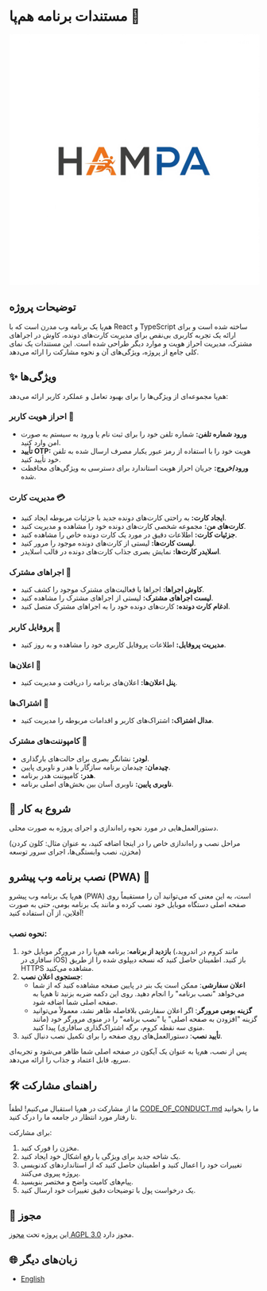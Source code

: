 # مستندات برنامه هم‌پا 👋

![لوگوی هم‌پا](./public/logo.png)

## توضیحات پروژه

هم‌پا یک برنامه وب مدرن است که با React و TypeScript ساخته شده است و برای ارائه یک تجربه کاربری بی‌نقص برای مدیریت کارت‌های دونده، کاوش در اجراهای مشترک، مدیریت احراز هویت و موارد دیگر طراحی شده است. این مستندات یک نمای کلی جامع از پروژه، ویژگی‌های آن و نحوه مشارکت را ارائه می‌دهد.

## ✨ ویژگی‌ها

هم‌پا مجموعه‌ای از ویژگی‌ها را برای بهبود تعامل و عملکرد کاربر ارائه می‌دهد:

### احراز هویت کاربر 🔐
- **ورود شماره تلفن:** شماره تلفن خود را برای ثبت نام یا ورود به سیستم به صورت امن وارد کنید.
- **تأیید OTP:** هویت خود را با استفاده از رمز عبور یکبار مصرف ارسال شده به تلفن خود تأیید کنید.
- **ورود/خروج:** جریان احراز هویت استاندارد برای دسترسی به ویژگی‌های محافظت شده.

### مدیریت کارت 💳
- **ایجاد کارت:** به راحتی کارت‌های دونده جدید با جزئیات مربوطه ایجاد کنید.
- **کارت‌های من:** مجموعه شخصی کارت‌های دونده خود را مشاهده و مدیریت کنید.
- **جزئیات کارت:** اطلاعات دقیق در مورد یک کارت دونده خاص را مشاهده کنید.
- **لیست کارت‌ها:** لیستی از کارت‌های دونده موجود را مرور کنید.
- **اسلایدر کارت‌ها:** نمایش بصری جذاب کارت‌های دونده در قالب اسلایدر.

### اجراهای مشترک 🤝
- **کاوش اجراها:** اجراها یا فعالیت‌های مشترک موجود را کشف کنید.
- **لیست اجراهای مشترک:** لیستی از اجراهای مشترک را مشاهده کنید.
- **ادغام کارت دونده:** کارت‌های دونده خود را به اجراهای مشترک متصل کنید.

### پروفایل کاربر 👤
- **مدیریت پروفایل:** اطلاعات پروفایل کاربری خود را مشاهده و به روز کنید.

### اعلان‌ها 🔔
- **پنل اعلان‌ها:** اعلان‌های برنامه را دریافت و مدیریت کنید.

### اشتراک‌ها 💎
- **مدال اشتراک:** اشتراک‌های کاربر و اقدامات مربوطه را مدیریت کنید.

### کامپوننت‌های مشترک 🧩
- **لودر:** نشانگر بصری برای حالت‌های بارگذاری.
- **چیدمان:** چیدمان برنامه سازگار با هدر و ناوبری پایین.
- **هدر:** کامپوننت هدر برنامه.
- **ناوبری پایین:** ناوبری آسان بین بخش‌های اصلی برنامه.

## 🚀 شروع به کار

دستورالعمل‌هایی در مورد نحوه راه‌اندازی و اجرای پروژه به صورت محلی.

(مراحل نصب و راه‌اندازی خاص را در اینجا اضافه کنید، به عنوان مثال: کلون کردن مخزن، نصب وابستگی‌ها، اجرای سرور توسعه)

## نصب برنامه وب پیشرو (PWA) 📱

هم‌پا یک برنامه وب پیشرو (PWA) است، به این معنی که می‌توانید آن را مستقیماً روی صفحه اصلی دستگاه موبایل خود نصب کرده و مانند یک برنامه بومی، حتی به صورت آفلاین، از آن استفاده کنید!

### نحوه نصب:

1.  **بازدید از برنامه**: برنامه هم‌پا را در مرورگر موبایل خود (مانند کروم در اندروید، سافاری در iOS) باز کنید. اطمینان حاصل کنید که نسخه دیپلوی شده را از طریق HTTPS مشاهده می‌کنید.
2.  **جستجوی اعلان نصب**:
    *   **اعلان سفارشی**: ممکن است یک بنر در پایین صفحه مشاهده کنید که از شما می‌خواهد "نصب برنامه" را انجام دهید. روی این دکمه ضربه بزنید تا هم‌پا به صفحه اصلی شما اضافه شود.
    *   **گزینه بومی مرورگر**: اگر اعلان سفارشی بلافاصله ظاهر نشد، معمولاً می‌توانید گزینه "افزودن به صفحه اصلی" یا "نصب برنامه" را در منوی مرورگر خود (مانند منوی سه نقطه کروم، برگه اشتراک‌گذاری سافاری) پیدا کنید.
3.  **تأیید نصب**: دستورالعمل‌های روی صفحه را برای تکمیل نصب دنبال کنید.

پس از نصب، هم‌پا به عنوان یک آیکون در صفحه اصلی شما ظاهر می‌شود و تجربه‌ای سریع، قابل اعتماد و جذاب را ارائه می‌دهد.

## 🛠️ راهنمای مشارکت

ما از مشارکت در هم‌پا استقبال می‌کنیم! لطفاً [CODE_OF_CONDUCT.md](CODE_OF_CONDUCT.md) ما را بخوانید تا رفتار مورد انتظار در جامعه ما را درک کنید.

برای مشارکت:
1. مخزن را فورک کنید.
2. یک شاخه جدید برای ویژگی یا رفع اشکال خود ایجاد کنید.
3. تغییرات خود را اعمال کنید و اطمینان حاصل کنید که از استانداردهای کدنویسی پروژه پیروی می‌کنند.
4. پیام‌های کامیت واضح و مختصر بنویسید.
5. یک درخواست پول با توضیحات دقیق تغییرات خود ارسال کنید.

## 📄 مجوز

این پروژه تحت [مجوز AGPL 3.0](LICENSE) مجوز دارد.

## 🌐 زبان‌های دیگر

- [English](README.md)
